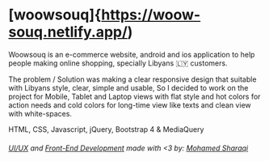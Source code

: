 # [woowsouq]{https://woow-souq.netlify.app/)
Woowsouq is an e-commerce website, android and ios application to help people making online shopping, specially Libyans 🇱🇾 customers. 
 
The problem / Solution was making a clear responsive design that suitable with Libyans style, clear, simple and usable, So I decided to work on the project for Mobile, Tablet and Laptop views with flat style and hot colors for action needs and cold colors for long-time view like texts and clean view with white-spaces.

HTML, CSS, Javascript, jQuery, Bootstrap 4 & MediaQuery

###### [UI/UX](https://www.behance.net/gallery/138958807/Woowsouq-Libyan-e-commerce-website-mobile-app) and [Front-End Development](https://github.com/EngSharaqi/woowsouq) made with <3 by: [Mohamed Sharaqi](https://www.linkedin.com/in/EngSharaqi/)
